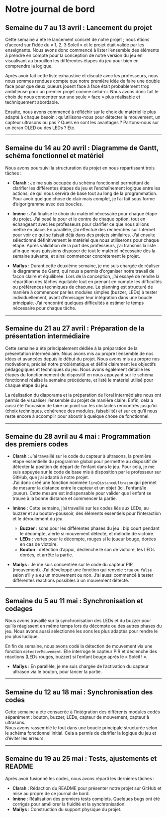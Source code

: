 # Notre journal de bord

## Semaine du 7 au 13 avril : Lancement du projet

Cette semaine a été le lancement concret de notre projet ; nous étions d’accord sur l’idée du « 1, 2, 3 Soleil » et le projet était validé par les enseignants. Nous avons donc commencé à lister l’ensemble des éléments à prendre en compte pour la conception de notre version du jeu en visualisant au brouillon les différentes étapes du jeu pour bien en comprendre la logique.

Après avoir fait cette liste exhaustive et discuté avec les professeurs, nous nous sommes rendues compte que notre première idée de faire une double face pour que deux joueurs jouent face à face était probablement trop ambitieuse pour un premier projet comme celui-ci. Nous avons donc fait le choix de nous concentrer sur une seule « face » plus réalisable et techniquement abordable.

Ensuite, nous avons commencé à réfléchir sur le choix du matériel le plus adapté à chaque besoin : qu’utilisons-nous pour détecter le mouvement, un capteur ultrasons ou pas ? Quels en sont les avantages ? Partons-nous sur un écran OLED ou des LEDs ? Etc.

---

## Semaine du 14 au 20 avril : Diagramme de Gantt, schéma fonctionnel et matériel

Nous avons poursuivi la structuration du projet en nous répartissant trois tâches :

- **Clarah** : Je me suis occupée du schéma fonctionnel permettant de clarifier les différentes étapes du jeu et l’enchaînement logique entre les actions, ce qui nous servira de base tout au long de la programmation. Pour avoir quelque chose de clair mais complet, je l’ai fait sous forme d’algorigramme avec des boucles.

- **Imène** : J’ai finalisé le choix du matériel nécessaire pour chaque étape du projet. J’ai pesé le pour et le contre de chaque option, tout en échangeant avec les professeurs pour clarifier ce que nous allions mettre en place. En parallèle, j’ai effectué des recherches sur Internet pour voir ce qui se faisait déjà dans des projets similaires. J’ai ensuite sélectionné définitivement le matériel que nous utiliserons pour chaque étape. Après validation de la part des professeurs, j’ai transmis la liste afin que nous puissions disposer de tout le matériel nécessaire dès la semaine suivante, et ainsi commencer concrètement le projet.

- **Maïlys** : Durant cette deuxième semaine, je me suis chargée de réaliser le diagramme de Gantt, qui nous a permis d’organiser notre travail de façon claire et équilibrée. Lors de la conception, j’ai essayé de rendre la répartition des tâches équitable tout en prenant en compte les difficultés ou préférences techniques de chacune. Le planning est structuré de manière à commencer par les modules simples (buzzer, LEDs) à tester individuellement, avant d’envisager leur intégration dans une boucle principale. J’ai rencontré quelques difficultés à estimer le temps nécessaire pour chaque tâche.

---

## Semaine du 21 au 27 avril : Préparation de la présentation intermédiaire

Cette semaine a été principalement dédiée à la préparation de la présentation intermédiaire. Nous avons mis au propre l’ensemble de nos idées et avancées depuis le début du projet. Nous avons mis au propre nos motivations, précisé notre problématique et défini clairement les objectifs pédagogiques et techniques du jeu. Nous avons également détaillé les étapes du fonctionnement du dispositif en nous appuyant sur le schéma fonctionnel réalisé la semaine précédente, et listé le matériel utilisé pour chaque étape du jeu.

La réalisation du diaporama et la préparation de l’oral intermédiaire nous ont permis de visualiser l’ensemble du projet de manière claire. Enfin, cela a aussi été l’occasion de faire un point sur les obstacles rencontrés jusqu’ici (choix techniques, cohérence des modules, faisabilité) et sur ce qu’il nous reste encore à accomplir pour aboutir à quelque chose de fonctionnel.

---

## Semaine du 28 avril au 4 mai : Programmation des premiers codes

- **Clarah** : J’ai travaillé sur le code du capteur à ultrasons, la première étape essentielle du programme global pour permettre au dispositif de détecter la position de départ de l’enfant dans le jeu. Pour cela, je me suis appuyée sur le code de base mis à disposition par le professeur sur GitHub, que j’ai adapté à notre projet.  
  J’ai donc créé une fonction nommée `lireDistanceUltrason` qui permet de mesurer la distance entre le capteur et un objet (ici, l’enfant/le joueur). Cette mesure est indispensable pour valider que l’enfant se trouve à la bonne distance et commencer la partie.

- **Imène** : Cette semaine, j’ai travaillé sur les codes liés aux LEDs, au buzzer et au bouton-poussoir, des éléments essentiels pour l’interaction et le déroulement du jeu.  
  - **Buzzer** : sons pour les différentes phases du jeu : bip court pendant le décompte, alerte si mouvement détecté, et mélodie de victoire.  
  - **LEDs** : vertes pour le décompte, rouges si le joueur bouge, dorées en cas de victoire.  
  - **Bouton** : détection d’appui, déclenche le son de victoire, les LEDs dorées, et arrête la partie.

- **Maïlys** : Je me suis concentrée sur le code du capteur PIR (mouvement). J’ai développé une fonction qui renvoie `true` ou `false` selon s’il y a eu un mouvement ou non. J’ai aussi commencé à tester différentes réactions possibles à un mouvement détecté.

---

## Semaine du 5 au 11 mai : Synchronisation et codages

Nous avons travaillé sur la synchronisation des LEDs et du buzzer pour qu’ils réagissent en même temps lors du décompte ou des autres phases du jeu. Nous avons aussi sélectionné les sons les plus adaptés pour rendre le jeu plus ludique.

En fin de semaine, nous avons codé la détection de mouvement via une fonction `detecterMouvement`. Elle interroge le capteur PIR et déclenche des réactions (LEDs rouges, buzzer) si l’enfant bouge après le « Soleil ! ».

- **Maïlys** : En parallèle, je me suis chargée de l’activation du capteur ultrason via le bouton, pour lancer la partie.

---

## Semaine du 12 au 18 mai : Synchronisation des codes

Cette semaine a été consacrée à l’intégration des différents modules codés séparément : bouton, buzzer, LEDs, capteur de mouvement, capteur à ultrasons.  
Nous avons rassemblé le tout dans une boucle principale structurée selon le schéma fonctionnel initial. Cela a permis de clarifier la logique du jeu et d’éviter les erreurs.

---

## Semaine du 19 au 25 mai : Tests, ajustements et README

Après avoir fusionné les codes, nous avons réparti les dernières tâches :

- **Clarah** : Rédaction du README pour présenter notre projet sur GitHub et mise au propre de ce journal de bord.
- **Imène** : Réalisation des premiers tests complets. Quelques bugs ont été corrigés pour améliorer la fluidité et la synchronisation.
- **Maïlys** : Construction du support physique du projet.

